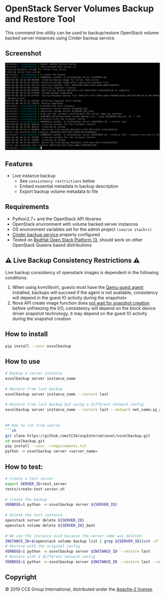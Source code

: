 # OpenStack Server Volumes Backup and Restore Tool

This command line utility can be used to backup/restore OpenStack volume backed server instances using Cinder backup service.

## Screenshot
![Screenshot](imgs/osvolbackup_test.png)

## Features

- Live instance backup
    - See `consistency restrictions` below
    - Embed essential metadata in backup description
    - Export backup volume metadata to file

## Requirements

- Python2.7+ and the OpenStack API libraries
- OpenStack environment with volume backed server instances
- OS environment variables set for the admin project `(source stackrc)`
- [Cinder backup service] properly configured
- Tested on [RedHat Open Stack Platform 13], should work on other OpenStack Queens based distributions

[Cinder backup service]: https://docs.openstack.org/cinder/queens/configuration/block-storage/backup-drivers.html
[RedHat Open Stack Platform 13 ]: https://access.redhat.com/documentation/en-us/red_hat_openstack_platform/13/

## :warning: Live Backup Consistency Restrictions :warning:

Live backup consistency of openstack images is dependent in the following conditions:

1. When using kvm/libvirt, guests must have the [Qemu guest agent] installed, backups will succeed if the agent is not available, consistency will depend in the guest IO activity during the snapshot»
2. Nova API create image function does [not wait for snapshot creation] before unfreezing the I/O, consistency will depend on the block device driver snapshot technology, it may depend on the guest IO activity during the snapshot creation

[Qemu guest agent]: https://wiki.libvirt.org/page/Qemu_guest_agent
[not wait for snapshot creation]: https://github.com/openstack/nova/blob/master/nova/compute/api.py#L3094


## How to install
```sh
pip install --user osvolbackup
```

## How to use
```sh
# Backup a server instance
osvolbackup server instance_name

# Restore from last backup
osvolbackup server instance_name --restore last

# Restore from last backup but using a different network config
osvolbackup server instance_name --restore last --network net_name:ip_address


## How to run from source
```sh
git clone https://github.com/CCSGroupInternational/osvolbackup.git
cd osvolbackup.git
pip install --user -rrequirements.txt
python -m osvolbackup server «server_name»
```

## How to test:
```sh
# Create a test server
export SERVER_ID=test_server
tests/create-test-server.sh

# Create the backup
VERBOSE=1 python -m osvolbackup server ${SERVER_ID}

# Delete the test instance
openstack server delete ${SERVER_ID}
openstack volume delete ${SERVER_ID}_boot

# We use the instance uuid because the server name was deleted
INSTANCE_ID=$(openstack volume backup list | grep ${SERVER_ID}|cut -d" " -f4)
# Restore with the original config
VERBOSE=1 python -m osvolbackup server $INSTANCE_ID --restore last
# Restore with a different network config
VERBOSE=1 python -m osvolbackup server $INSTANCE_ID --restore last --network net1:10.3.1.99
```

## Copyright

© 2019 CCS Group International, distributed under the [Apache-2 license].

[Apache-2 license]: LICENSE
